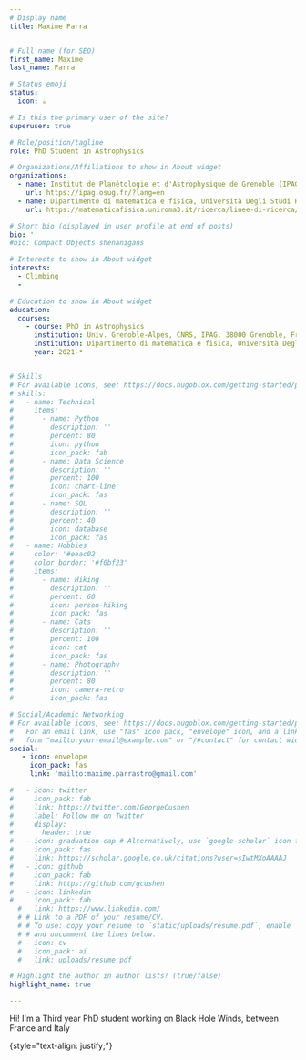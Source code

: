 ```yaml
---
# Display name
title: Maxime Parra


# Full name (for SEO)
first_name: Maxime
last_name: Parra

# Status emoji
status:
  icon: ☕️

# Is this the primary user of the site?
superuser: true

# Role/position/tagline
role: PhD Student in Astrophysics

# Organizations/Affiliations to show in About widget
organizations:
  - name: Institut de Planétologie et d'Astrophysique de Grenoble (IPAG)
    url: https://ipag.osug.fr/?lang=en
  - name: Dipartimento di matematica e fisica, Università Degli Studi Roma Tre
    url: https://matematicafisica.uniroma3.it/ricerca/linee-di-ricerca/astrofisica/la-fisica-degli-oggetti-compatti/

# Short bio (displayed in user profile at end of posts)
bio: ''
#bio: Compact Objects shenanigans

# Interests to show in About widget
interests:
  - Climbing
  - 

# Education to show in About widget
education:
  courses:
    - course: PhD in Astrophysics
      institution: Univ. Grenoble-Alpes, CNRS, IPAG, 38000 Grenoble, France
      institution: Dipartimento di matematica e fisica, Università Degli Studi Roma Tre
      year: 2021-*


# Skills
# For available icons, see: https://docs.hugoblox.com/getting-started/page-builder/#icons
# skills:
#   - name: Technical
#     items:
#       - name: Python
#         description: ''
#         percent: 80
#         icon: python
#         icon_pack: fab
#       - name: Data Science
#         description: ''
#         percent: 100
#         icon: chart-line
#         icon_pack: fas
#       - name: SQL
#         description: ''
#         percent: 40
#         icon: database
#         icon_pack: fas
#   - name: Hobbies
#     color: '#eeac02'
#     color_border: '#f0bf23'
#     items:
#       - name: Hiking
#         description: ''
#         percent: 60
#         icon: person-hiking
#         icon_pack: fas
#       - name: Cats
#         description: ''
#         percent: 100
#         icon: cat
#         icon_pack: fas
#       - name: Photography
#         description: ''
#         percent: 80
#         icon: camera-retro
#         icon_pack: fas

# Social/Academic Networking
# For available icons, see: https://docs.hugoblox.com/getting-started/page-builder/#icons
#   For an email link, use "fas" icon pack, "envelope" icon, and a link in the
#   form "mailto:your-email@example.com" or "/#contact" for contact widget.
social:
   - icon: envelope
     icon_pack: fas
     link: 'mailto:maxime.parrastro@gmail.com'

#   - icon: twitter
#     icon_pack: fab
#     link: https://twitter.com/GeorgeCushen
#     label: Follow me on Twitter
#     display:
#       header: true
#   - icon: graduation-cap # Alternatively, use `google-scholar` icon from `ai` icon pack
#     icon_pack: fas
#     link: https://scholar.google.co.uk/citations?user=sIwtMXoAAAAJ
#   - icon: github
#     icon_pack: fab
#     link: https://github.com/gcushen
#   - icon: linkedin
#     icon_pack: fab
  #   link: https://www.linkedin.com/
  # # Link to a PDF of your resume/CV.
  # # To use: copy your resume to `static/uploads/resume.pdf`, enable `ai` icons in `params.yaml`,
  # # and uncomment the lines below.
  # - icon: cv
  #   icon_pack: ai
  #   link: uploads/resume.pdf

# Highlight the author in author lists? (true/false)
highlight_name: true

---
```


Hi! I'm a Third year PhD student working on Black Hole Winds, between France and Italy

{style="text-align: justify;"}
